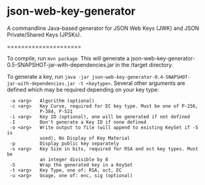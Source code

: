 json-web-key-generator
======================

A commandline Java-based generator for JSON Web Keys (JWK) and JSON Private/Shared Keys (JPSKs).

=====================

To compile, run `mvn package`. This will generate a json-web-key-generator-0.5-SNAPSHOT-jar-with-dependencies.jar in the /target directory.

To generate a key, run `java -jar json-web-key-generator-0.4-SNAPSHOT-jar-with-dependencies.jar -t <keytype>`. Several other arguments are defined which may be required depending on your key type:

```
 -a <arg>   Algorithm (optional)
 -c <arg>   Key Curve, required for EC key type. Must be one of P-256,
            P-384, P-521
 -i <arg>   Key ID (optional), one will be generated if not defined
 -I         Don't generate a Key ID if none defined
 -o <arg>   Write output to file (will append to existing KeySet if -S is
            used), No Display of Key Material
 -p         Display public key separately
 -s <arg>   Key Size in bits, required for RSA and oct key types. Must be
            an integer divisible by 8
 -S         Wrap the generated key in a KeySet
 -t <arg>   Key Type, one of: RSA, oct, EC
 -u <arg>   Usage, one of: enc, sig (optional)
```
